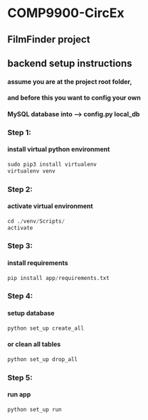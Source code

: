 # COMP9900-CircEx
## FilmFinder project

## backend setup instructions
#### assume you are at the project root folder,
#### and before this you want to config your own
#### MySQL database into --> config.py local_db
### Step 1:
#### install virtual python environment
```python
sudo pip3 install virtualenv
virtualenv venv
```

### Step 2:  
#### activate virtual environment  
```python
cd ./venv/Scripts/
activate
```

### Step 3:  
#### install requirements 
```python
pip install app/requirements.txt
```

### Step 4:  
#### setup database  
```python
python set_up create_all
```
#### or clean all tables  
```python
python set_up drop_all
```

### Step 5:  
#### run app  
```python
python set_up run
```
